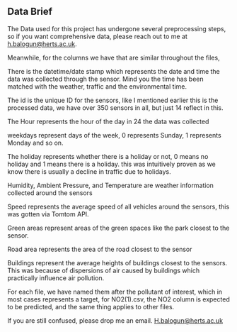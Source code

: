 ## Data Brief

The Data used for this project has undergone several preprocessing steps, so if you want comprehensive data, please reach out to me at h.balogun@herts.ac.uk.

Meanwhile, for the columns we have that are similar throughout the files,

There is the datetime/date stamp which represents the date and time the data was collected through the sensor. Mind you the time has been matched with the weather, traffic and the environmental time. 

The id is the unique ID for the sensors, like I mentioned earlier this is the processed data, we have over 350 sensors in all, but just 14 reflect in this.

The Hour represents the hour of the day in 24 the data was collected

weekdays represent days of the week, 0 represents Sunday, 1 represents Monday and so on.

The holiday represents whether there is a holiday or not, 0 means no holiday and 1 means there is a holiday. this was intuitively proven as we know there is usually a decline in traffic due to holidays.

Humidity, Ambient Pressure, and Temperature are weather information collected around the sensors

Speed represents the average speed of all vehicles around the sensors, this was gotten via Tomtom API.

Green areas represent areas of the green spaces like the park closest to the sensor.

Road area represents the area of the road closest to the sensor

Buildings represent the average heights of buildings closest to the sensors. This was because of dispersions of air caused by buildings which practically influence air pollution.

For each file, we have named them after the pollutant of interest, which in most cases represents a target, for NO2(1).csv, the NO2 column is expected to be predicted, and the same thing applies to other files.

If you are still confused, please drop me an email.
H.balogun@herts.ac.uk
